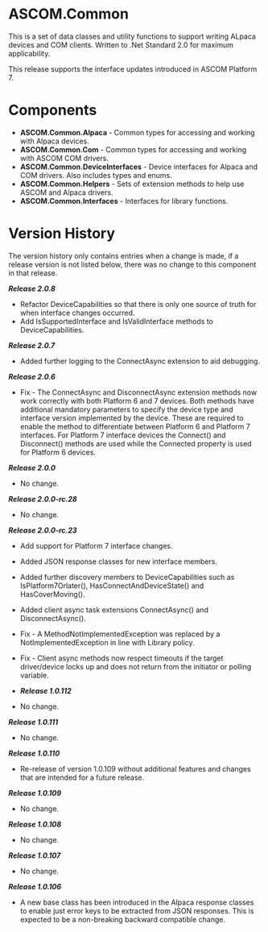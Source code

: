 # ASCOM.Common
This is a set of data classes and utility functions to support writing ALpaca devices and COM clients. Written to .Net Standard 2.0 for maximum applicability.

This release supports the interface updates introduced in ASCOM Platform 7.

# Components
* **ASCOM.Common.Alpaca** - Common types for accessing and working with Alpaca devices.
* **ASCOM.Common.Com** - Common types for accessing and working with ASCOM COM drivers.
* **ASCOM.Common.DeviceInterfaces** - Device interfaces for Alpaca and COM drivers. Also includes types and enums.
* **ASCOM.Common.Helpers** - Sets of extension methods to help use ASCOM and Alpaca drivers.
* **ASCOM.Common.Interfaces** - Interfaces for library functions.

# Version History
The version history only contains entries when a change is made, if a release version is not listed below, there was no change to this component in that release.

***Release 2.0.8***
* Refactor DeviceCapabilities so that there is only one source of truth for when interface changes occurred.
* Add IsSupportedInterface and IsValidInterface methods to DeviceCapabilities.

***Release 2.0.7***
* Added further logging to the ConnectAsync extension to aid debugging.

***Release 2.0.6***
* Fix - The ConnectAsync and DisconnectAsync extension methods now work correctly with both Platform 6 and 7 devices. Both methods have additional mandatory parameters
to specify the device type and interface version implemented by the device. These are required to enable the method to differentiate between Platform 6 and 
Platform 7 interfaces. For Platform 7 interface devices the Connect() and Disconnect() methods are used while the Connected property is used for Platform 6 devices.

***Release 2.0.0***
* No change.

***Release 2.0.0-rc.28***
* No change.

***Release 2.0.0-rc.23***
* Add support for Platform 7 interface changes.
* Added JSON response classes for new interface members.
* Added further discovery members to DeviceCapabilities such as IsPlatform7Orlater(), HasConnectAndDeviceState() and HasCoverMoving().
* Added client async task extensions ConnectAsync() and DisconnectAsync().
* Fix - A MethodNotImplementedException was replaced by a NotImplementedException in line with Library policy.
* Fix - Client async methods now respect timeouts if the target driver/device locks up and does not return from the initiator or polling variable.

* ***Release 1.0.112***
* No change.

***Release 1.0.111***
* No change.

***Release 1.0.110***
* Re-release of version 1.0.109 without additional features and changes that are intended for a future release.

***Release 1.0.109***
* No change.

***Release 1.0.108***
* No change.

***Release 1.0.107***
* No change.

***Release 1.0.106***
* A new base class has been introduced in the Alpaca response classes to enable just error keys to be extracted
from JSON responses. This is expected to be a non-breaking backward compatible change.
